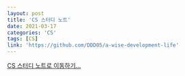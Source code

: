 ```yaml
---
layout: post
title: 'CS 스터디 노트'
date: 2021-03-17
categories: 'CS'
tags: [CS]
link: 'https://github.com/DDD05/a-wise-development-life'
---
```


<a href="https://github.com/DDD05/a-wise-development-life" target="_blank" class="custom-link"> 
CS 스터디 노트로 이동하기...</a>
